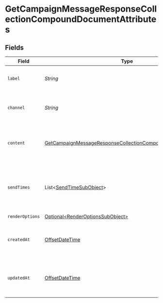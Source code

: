 # GetCampaignMessageResponseCollectionCompoundDocumentAttributes


## Fields

| Field                                                                                                                                                 | Type                                                                                                                                                  | Required                                                                                                                                              | Description                                                                                                                                           | Example                                                                                                                                               |
| ----------------------------------------------------------------------------------------------------------------------------------------------------- | ----------------------------------------------------------------------------------------------------------------------------------------------------- | ----------------------------------------------------------------------------------------------------------------------------------------------------- | ----------------------------------------------------------------------------------------------------------------------------------------------------- | ----------------------------------------------------------------------------------------------------------------------------------------------------- |
| `label`                                                                                                                                               | *String*                                                                                                                                              | :heavy_check_mark:                                                                                                                                    | The label or name on the message                                                                                                                      |                                                                                                                                                       |
| `channel`                                                                                                                                             | *String*                                                                                                                                              | :heavy_check_mark:                                                                                                                                    | The channel the message is to be sent on                                                                                                              |                                                                                                                                                       |
| `content`                                                                                                                                             | [GetCampaignMessageResponseCollectionCompoundDocumentContent](../../models/components/GetCampaignMessageResponseCollectionCompoundDocumentContent.md) | :heavy_check_mark:                                                                                                                                    | Additional attributes relating to the content of the message                                                                                          |                                                                                                                                                       |
| `sendTimes`                                                                                                                                           | List\<[SendTimeSubObject](../../models/components/SendTimeSubObject.md)>                                                                              | :heavy_minus_sign:                                                                                                                                    | The list of appropriate Send Time Sub-objects associated with the message                                                                             |                                                                                                                                                       |
| `renderOptions`                                                                                                                                       | [Optional\<RenderOptionsSubObject>](../../models/components/RenderOptionsSubObject.md)                                                                | :heavy_minus_sign:                                                                                                                                    | N/A                                                                                                                                                   |                                                                                                                                                       |
| `createdAt`                                                                                                                                           | [OffsetDateTime](https://docs.oracle.com/javase/8/docs/api/java/time/OffsetDateTime.html)                                                             | :heavy_minus_sign:                                                                                                                                    | The datetime when the message was created                                                                                                             | 2022-11-08T00:00:00+00:00                                                                                                                             |
| `updatedAt`                                                                                                                                           | [OffsetDateTime](https://docs.oracle.com/javase/8/docs/api/java/time/OffsetDateTime.html)                                                             | :heavy_minus_sign:                                                                                                                                    | The datetime when the message was last updated                                                                                                        | 2022-11-08T00:00:00+00:00                                                                                                                             |